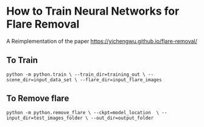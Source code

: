 # How to Train Neural Networks for Flare Removal

A Reimplementation of the paper https://yichengwu.github.io/flare-removal/

## To Train
``python -m python.train \ --train_dir=training_out \ --scene_dir=input_data_set \ --flare_dir=input_flare_images``

## To Remove flare
``python -m python.remove_flare \ --ckpt=model_location  \ --input_dir=test_images_folder \ --out_dir=output_folder``



